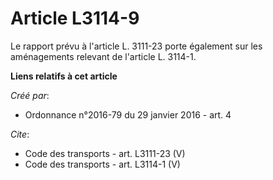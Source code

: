 # Article L3114-9

Le rapport prévu à l'article L. 3111-23 porte également sur les aménagements relevant de l'article L. 3114-1.

**Liens relatifs à cet article**

_Créé par_:

  - Ordonnance n°2016-79 du 29 janvier 2016 - art. 4

_Cite_:

  - Code des transports - art. L3111-23 (V)
  - Code des transports - art. L3114-1 (V)
